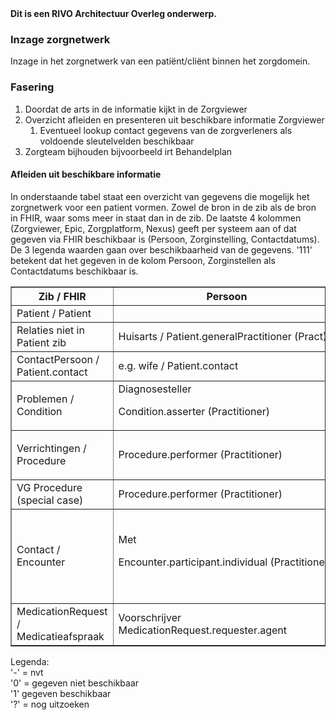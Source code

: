 <div class="dragon">
<b>Dit is een RIVO Architectuur Overleg onderwerp.</b>
</div>

### Inzage zorgnetwerk

Inzage in het zorgnetwerk van een patiënt/cliënt binnen het zorgdomein.

### Fasering

1. Doordat de arts in de informatie kijkt in de Zorgviewer
1. Overzicht afleiden en presenteren uit beschikbare informatie Zorgviewer
    1. Eventueel lookup contact gegevens van de zorgverleners als voldoende sleutelvelden beschikbaar
1. Zorgteam bijhouden bijvoorbeeld irt Behandelplan

#### Afleiden uit beschikbare informatie

In onderstaande tabel staat een overzicht van gegevens die mogelijk het zorgnetwerk voor een patient vormen. 
Zowel de bron in de zib als de bron in FHIR, waar soms meer in staat dan in de zib.
De laatste 4 kolommen (Zorgviewer, Epic, Zorgplatform, Nexus) geeft per systeem aan of dat gegeven via FHIR beschikbaar is (Persoon, Zorginstelling, Contactdatums). De 3 legenda waarden gaan over beschikbaarheid van de gegevens. '111' betekent dat het gegeven in de kolom Persoon, Zorginstellen als Contactdatums beschikbaar is.

<table border="1" cellpadding="5">
<tr><th>Zib / FHIR</th>
<th>Persoon</th>
<th>Zorginstelling</th>
<th>Contactdatums</th>
<th>Zorgviewer</th>
<th>Epic</th>
<th>Zorgplatform</th>
<th>Nexus</th></tr>
<tr><td>Patient / Patient</td>
<td></td>
<td></td>
<td></td>
<td>1--</td>
<td>1--</td>
<td>1--</td>
<td>1--</td></tr>
<tr><td>Relaties niet in Patient zib</td>
<td>Huisarts / Patient.generalPractitioner (Pract)</td>
<td>Houder van het dossier / Patient.managingOrganization (Org) 
</td>
<td>nvt</td>
<td>00-</td>
<td>11-</td>
<td>11-</td>
<td>11-</td></tr>
<tr><td>ContactPersoon / Patient.contact</td>
<td>e.g. wife / Patient.contact</td>
<td>nvt</td>
<td>nvt</td>
<td>0--</td>
<td>1--</td>
<td>1--</td>
<td>1--</td>
</tr><tr><td>
Problemen / Condition 
</td>
<td>
Diagnosesteller 

Condition.asserter (Practitioner) 
</td>
<td></td>
<td>
Diagnosestelling 

Condition.assertedDate 
</td>
<td>0-0</td>
<td>0-1</td>
<td>1-1</td>
<td>0-0</td></tr>
<tr><td>Verrichtingen / Procedure</td>
<td>Procedure.performer (Practitioner)</td>
<td>
Procedure.performer (Location) 

(N.B. Epic/ZP use Performer.location) 
</td>
<td>Procedure.performedDateTime</td>
<td>111</td>
<td>111</td>
<td>111</td>
<td>111</td></tr>
<tr><td>VG Procedure (special case)</td>
<td>Procedure.performer (Practitioner)</td>
<td>Procedure.performer (Location)</td>
<td>Procedure.performedDateTime</td>
<td>111</td>
<td>001</td>
<td>???</td>
<td>???</td></tr>
<tr><td>
Contact / Encounter 
</td>
<td>
Met 

Encounter.participant.individual (Practitioner) 
</td>
<td>
Locatie 

Encounter.serviceProvider (Organization) 

(Epic uses Encounter.location) 

UMCGheeft ook nog afdeling als 2de locatie! 
</td>
<td>Encounter.period</td>
<td>000</td>
<td>111</td>
<td>111</td>
<td>111</td></tr>
<tr><td>MedicationRequest / Medicatieafspraak</td>
<td>Voorschrijver MedicationRequest.requester.agent</td>
<td></td>
<td>MedicationRequest.authoredOn</td>
<td>0--</td>
<td>1--</td>
<td>1--</td>
<td>?--</td>
</tr>
</table>

Legenda:<br/>
'-' = nvt<br/>
'0' = gegeven niet beschikbaar<br/>
'1' gegeven beschikbaar<br/>
'?' = nog uitzoeken<br/>
